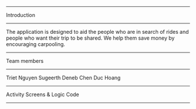  *******************************************************************************************
Introduction
 *******************************************************************************************
The application is designed to aid the people who are in search of rides and people who want their trip to be shared. We help them save money by encouraging carpooling. 

 *******************************************************************************************
Team members
 *******************************************************************************************
Triet Nguyen
Sugeerth
Deneb Chen
Duc Hoang

 
 *******************************************************************************************
 Activity Screens & Logic Code
 ******************************************************************************************
